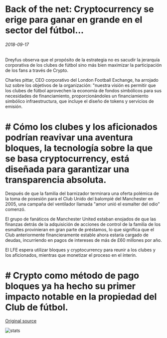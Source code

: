 # Back of the net: Cryptocurrency se erige para ganar en grande en el sector del fútbol...

###### 2018-09-17

Dreyfus observa que el propósito de la estrategia no es sacudir la jerarquía corporativa de los clubes de fútbol sino más bien maximizar la participación de los fans a través de Crypto.

Charles pittar, CEO corporativo del London Football Exchange, ha arrojado luz sobre los objetivos de la organización: "nuestra visión es permitir que los clubes de fútbol aprovechen la economía de fondos simbólicos para sus necesidades de financiamiento, proporcionándoles un financiamiento simbólico infraestructura, que incluye el diseño de tokens y servicios de emisión.

# # Cómo los clubes y los aficionados podrían reavivar una aventura bloques, la tecnología sobre la que se basa cryptocurrency, está diseñada para garantizar una transparencia absoluta.

Después de que la familia del barnizador terminara una oferta polémica de la toma de posesión para el Club Unido del balompié del Manchester en 2005, una campaña del ventilador llamada "amor unió el esmalter del odio" comenzó.

El grupo de fanáticos de Manchester United estaban enojados de que las finanzas detrás de la adquisición de acciones de control de la familia de los esmaltes provinieran en gran parte de préstamos, lo que significa que el Club anteriormente financieramente estable ahora estaría cargado de deudas, incurriendo en pagos de intereses de más de £60 millones por año.

El LFE espera utilizar bloques y cryptocurrency para reunir a los clubes y los aficionados, mientras que monetizar el proceso en el ínterin.

# # Crypto como método de pago bloques ya ha hecho su primer impacto notable en la propiedad del Club de fútbol.

[Original source](https://cointelegraph.com/news/back-of-the-net-cryptocurrency-stands-to-win-big-in-the-football-sector)

![stats](https://c.statcounter.com/11760860/0/a89fa40b/1/ "stats")